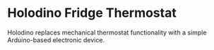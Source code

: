 # Holodino Fridge Thermostat
Holodino replaces mechanical thermostat functionality with a simple Arduino-based electronic device.
